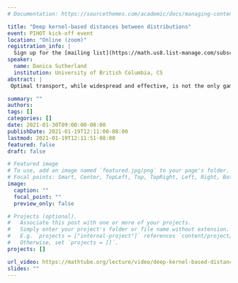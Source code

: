 ```yaml
---
# Documentation: https://sourcethemes.com/academic/docs/managing-content/

title: "Deep kernel-based distances between distributions"
event: PIHOT kick-off event
location: "Online (zoom)"
registration_info: |
  Sign up for the [mailing list](https://math.us8.list-manage.com/subscribe/post?u=c9cc3beec9fa57d7299ac161c&id=845fe9abdc) to receive the connection details
speaker:
  name: Danica Sutherland
  institution: University of British Columbia, CS
abstract: |
 Optimal transport, while widespread and effective, is not the only game in town for comparing high-dimensional distributions. This talk will cover a set of related distances based on kernel methods, in particular the maximum mean discrepancy, and especially their use with learned kernels defined by deep networks. This set of distance metrics allows for effective use in a variety of applications; we will cover foundational properties and develop variants useful for distinguishing distributions, training generative models, and other machine learning applications. 

summary: ""
authors: 
tags: []
categories: []
date: 2021-01-30T09:00:00-08:00
publishDate: 2021-01-19T12:11:00-08:00
lastmod: 2021-01-19T12:11:51-08:00
featured: false
draft: false

# Featured image
# To use, add an image named `featured.jpg/png` to your page's folder.
# Focal points: Smart, Center, TopLeft, Top, TopRight, Left, Right, BottomLeft, Bottom, BottomRight.
image:
  caption: ""
  focal_point: ""
  preview_only: false

# Projects (optional).
#   Associate this post with one or more of your projects.
#   Simply enter your project's folder or file name without extension.
#   E.g. `projects = ["internal-project"]` references `content/project/deep-learning/index.md`.
#   Otherwise, set `projects = []`.
projects: []

url_video: https://mathtube.org/lecture/video/deep-kernel-based-distances-between-distributions
slides: ""
---
```


